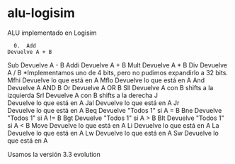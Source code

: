 # alu-logisim

ALU implementado en Logisim 

      0.  Add
	Devuelve A + B
Sub 
    	Devuelve A - B
Addi
	Devuelve A + B
Mult 
	Devuelve A * B
Div
	Devuelve A / B
	*Implementamos uno de 4 bits, pero no pudimos expandirlo a 32 bits.
Mfhi 
	Devuelve lo que está en A
Mflo 
	Devuelve lo que está en A
And 
Devuelve A AND B
Or 
Devuelve A OR B
Sll
Devuelve A con B shifts a la izquierda 
Srl 
Devuelve A con B shifts a la derecha
J  
Devuelve lo que está en A
Jal
Devuelve lo que está en A 
Jr  
Devuelve lo que está en A
Beq 
Devuelve "Todos 1" si A = B
 Bne 
Devuelve "Todos 1" si A != B
Bgt 
Devuelve "Todos 1" si A > B
Blt 
Devuelve "Todos 1" si A < B 
Move 
	Devuelve lo que está en A
 Li 
	Devuelve lo que está en A
La 
	Devuelve lo que está en A
Lw 
	Devuelve lo que está en A
 Sw
	Devuelve lo que está en A


Usamos la versión 3.3 evolution
